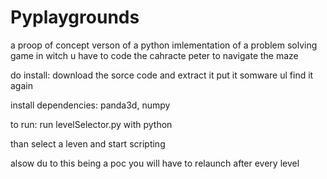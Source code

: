 # Pyplaygrounds
a proop of concept verson of a python imlementation of a problem solving game in witch u have to code the cahracte peter to navigate the maze

do install:
  download the sorce code and extract it 
  put it somware ul find it again
  
  install dependencies:
    panda3d, numpy
 
 to run:
  run levelSelector.py with python
  
 
 than select a leven and start scripting

alsow du to this being a poc you will have to relaunch after every level
